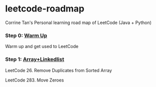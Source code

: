 # leetcode-roadmap
Corrine Tan's Personal learning road map of LeetCode (Java + Python)

### Step 0: [Warm Up](https://github.com/CorrineTan/leetcode-roadmap/tree/main/warm_up)  

Warm up and get used to LeetCode


### Step 1: [Array+Linkedlist](https://github.com/CorrineTan/leetcode-roadmap/tree/main/Array%2BLinkedlist)  

LeetCode 26. Remove Duplicates from Sorted Array

LeetCode 283. Move Zeroes
